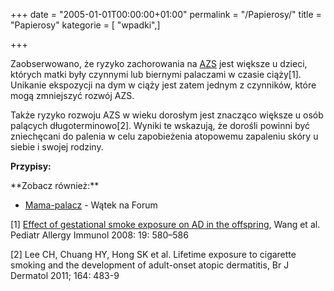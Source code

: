 +++
date = "2005-01-01T00:00:00+01:00"
permalink = "/Papierosy/"
title = "Papierosy"
kategorie = [ "wpadki",]

+++

Zaobserwowano, że ryzyko zachorowania na [AZS](/atopedia/Atopowe_zapalenie_skóry "wikilink") jest większe u dzieci, których matki były czynnymi lub biernymi palaczami w czasie ciąży[1]. Unikanie ekspozycji na dym w ciąży jest zatem jednym z czynników, które mogą zmniejszyć rozwój AZS.

Także ryzyko rozwoju AZS w wieku dorosłym jest znacząco większe u osób palących długoterminowo[2]. Wyniki te wskazują, że dorośli powinni być zniechęcani do palenia w celu zapobieżenia atopowemu zapaleniu skóry u siebie i swojej rodziny.

**Przypisy:**

<references />
**Zobacz również:**

-   [Mama-palacz](http://www.atopowe-zapalenie.pl/forum/viewtopic.php?f=1&t=1293) - Wątek na Forum



[1] [Effect of gestational smoke exposure on AD in the offspring](http://ntur.lib.ntu.edu.tw/bitstream/246246/160925/1/27.pdf), Wang et al. Pediatr Allergy Immunol 2008: 19: 580–586

[2] Lee CH, Chuang HY, Hong SK et al. Lifetime exposure to cigarette smoking and the development of adult-onset atopic dermatitis, Br J Dermatol 2011; 164: 483-9
